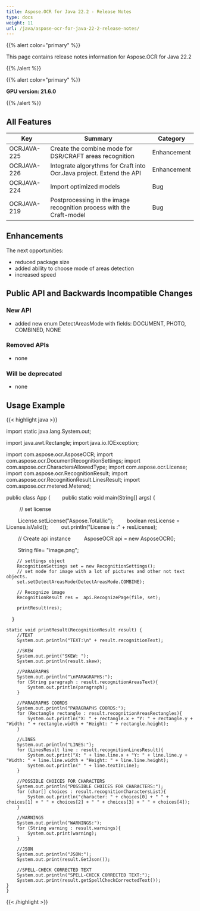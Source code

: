 ```yaml
---
title: Aspose.OCR for Java 22.2 - Release Notes
type: docs
weight: 11
url: /java/aspose-ocr-for-java-22-2-release-notes/
---
```


{{% alert color="primary" %}}

This page contains release notes information for Aspose.OCR for Java 22.2

{{% /alert %}}

{{% alert color="primary" %}}

**GPU version: 21.6.0**

{{% /alert %}}

## All Features

|Key|Summary|Category|
|---|---|---|
|OCRJAVA-225| Create the combine mode for DSR/CRAFT areas recognition |Enhancement|
|OCRJAVA-226| Integrate algorythms for Craft into Ocr.Java project. Extend the API |Enhancement|
|OCRJAVA-224| Import optimized models |Bug|
|OCRJAVA-219| Postprocessing in the image recognition process with the Craft-model |Bug|

## Enhancements

The next opportunities:

- reduced package size
- added ability to choose mode of areas detection
- increased speed

## Public API and Backwards Incompatible Changes

### New API

- added new enum DetectAreasMode with fields: DOCUMENT, PHOTO, COMBINED, NONE


### Removed APIs

- none


### Will be deprecated

- none

## Usage Example

{{< highlight java >}}

import static java.lang.System.out;

import java.awt.Rectangle;
import java.io.IOException;

import com.aspose.ocr.AsposeOCR;
import com.aspose.ocr.DocumentRecognitionSettings;
import com.aspose.ocr.CharactersAllowedType;
import com.aspose.ocr.License;
import com.aspose.ocr.RecognitionResult;
import com.aspose.ocr.RecognitionResult.LinesResult;
import com.aspose.ocr.metered.Metered;


public class App {
       public static void main(String[] args) {

         // set license    

        License.setLicense("Aspose.Total.lic");
        boolean resLicense = License.isValid();
        out.println("License is :" + resLicense);


        // Create api instance
        AsposeOCR api = new AsposeOCR();

        String file= "image.png";		
		
	    // settings object 
		RecognitionSettings set = new RecognitionSettings();
		// set mode for image with a lot of pictures and other not text objects.
		set.setDetectAreasMode(DetectAreasMode.COMBINE); 
		
		// Recognize image
        RecognitionResult res =  api.RecognizePage(file, set);
		
		printResult(res);
    }

	static void printResult(RecognitionResult result) {
		//TEXT
		System.out.println("TEXT:\n" + result.recognitionText);
		
		//SKEW
		System.out.print("SKEW: ");
		System.out.println(result.skew);
		
		//PARAGRAPHS
		System.out.println("\nPARAGRAPHS:");    	
		for (String paragraph : result.recognitionAreasText){
			System.out.println(paragraph);
		}
		
		//PARAGRAPHS COORDS
		System.out.println("PARAGRAPHS COORDS:");
		for (Rectangle rectangle : result.recognitionAreasRectangles){
			System.out.println("X: " + rectangle.x + "Y: " + rectangle.y + "Width: " + rectangle.width + "Height: " + rectangle.height);
		}
		
		//LINES
		System.out.println("LINES:");
		for (LinesResult line : result.recognitionLinesResult){
			System.out.print("X: " + line.line.x + "Y: " + line.line.y + "Width: " + line.line.width + "Height: " + line.line.height);
			System.out.println(" " + line.textInLine);
		}
		
		//POSSIBLE CHOICES FOR CHARACTERS
		System.out.println("POSSIBLE CHOICES FOR CHARACTERS:");
		for (char[] choices : result.recognitionCharactersList){
			System.out.println("character: " + choices[0] + " " + choices[1] + " " + choices[2] + " " + choices[3] + " " + choices[4]);
		}    	
		
		//WARNINGS
		System.out.println("WARNINGS:");
		for (String warning : result.warnings){
			System.out.print(warning);
		}
		
		//JSON
		System.out.println("JSON:");
		System.out.print(result.GetJson());
		
		//SPELL-CHECK CORRECTED TEXT
		System.out.println("SPELL-CHECK CORRECTED TEXT:");
		System.out.print(result.getSpellCheckCorrectedText());
	}
	}

{{< /highlight >}}
